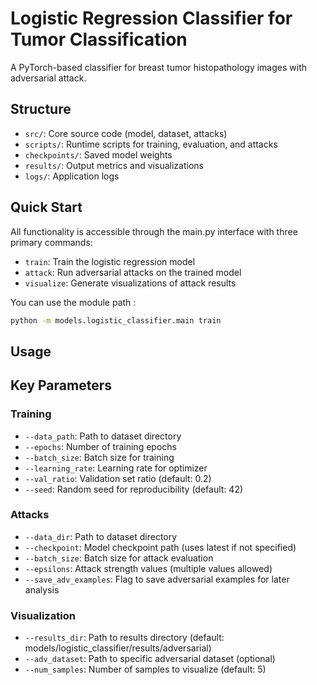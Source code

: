 # Logistic Regression Classifier for Tumor Classification

A PyTorch-based classifier for breast tumor histopathology images with adversarial attack.

## Structure
- `src/`: Core source code (model, dataset, attacks)
- `scripts/`: Runtime scripts for training, evaluation, and attacks
- `checkpoints/`: Saved model weights
- `results/`: Output metrics and visualizations
- `logs/`: Application logs

## Quick Start

All functionality is accessible through the main.py interface with three primary commands:
- `train`: Train the logistic regression model
- `attack`: Run adversarial attacks on the trained model
- `visualize`: Generate visualizations of attack results

You can use the module path :

```bash
python -m models.logistic_classifier.main train
```

## Usage

## Key Parameters

### Training
- `--data_path`: Path to dataset directory
- `--epochs`: Number of training epochs
- `--batch_size`: Batch size for training
- `--learning_rate`: Learning rate for optimizer
- `--val_ratio`: Validation set ratio (default: 0.2)
- `--seed`: Random seed for reproducibility (default: 42)

### Attacks
- `--data_dir`: Path to dataset directory
- `--checkpoint`: Model checkpoint path (uses latest if not specified)
- `--batch_size`: Batch size for attack evaluation
- `--epsilons`: Attack strength values (multiple values allowed)
- `--save_adv_examples`: Flag to save adversarial examples for later analysis

### Visualization
- `--results_dir`: Path to results directory (default: models/logistic_classifier/results/adversarial)
- `--adv_dataset`: Path to specific adversarial dataset (optional)
- `--num_samples`: Number of samples to visualize (default: 5)

